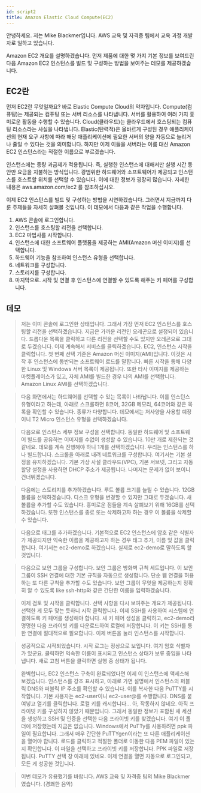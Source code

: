 ```yaml
---
id: script2
title: Amazon Elastic Cloud Compute(EC2)
---
```


안녕하세요. 저는 Mike Blackmer입니다. AWS 교육 및 자격증 팀에서 교육 과정 개발자로 일하고 있습니다.

Amazon EC2 개요를 설명하겠습니다. 먼저 제품에 대한 몇 가지 기본 정보를 보여드린 다음 Amazon EC2 인스턴스를 빌드 및 구성하는 방법을 보여주는 데모를 제공하겠습니다.

## EC2란

먼저 EC2란 무엇일까요? 바로 Elastic Compute Cloud의 약자입니다. Compute(컴퓨팅)는 제공되는 컴퓨팅 또는 서버 리소스를 나타냅니다. 서버를 활용하여 여러 가지 흥미로운 활동을 수행할 수 있습니다. Cloud(클라우드)는 클라우드에서 호스팅되는 컴퓨팅 리소스라는 사실을 나타냅니다. Elastic(탄력적)은 올바르게 구성된 경우 애플리케이션의 현재 요구 사항에 따라 해당 애플리케이션에 필요한 서버의 양을 자동으로 늘리거나 줄일 수 있다는 것을 의미합니다. 하지만 이제 이들을 서버라는 이름 대신 Amazon EC2 인스턴스라는 적절한 이름으로 부르겠습니다.

인스턴스에는 종량 과금제가 적용됩니다. 즉, 실행한 인스턴스에 대해서만 실행 시간 동안만 요금을 지불하는 방식입니다. 광범위한 하드웨어와 소프트웨어가 제공되고 인스턴스를 호스트할 위치를 선택할 수 있습니다. 이에 대한 정보가 굉장히 많습니다. 자세한 내용은 aws.amazon.com/ec2 를 참조하십시오.

이제 EC2 인스턴스를 빌드 및 구성하는 방법을 시연하겠습니다. 그러면서 지금까지 다룬 주제들을 자세히 살펴볼 것입니다. 이 데모에서 다음과 같은 작업을 수행합니다.

1. AWS 콘솔에 로그인합니다.
2. 인스턴스를 호스팅할 리전을 선택합니다.
3. EC2 마법사를 시작합니다.
4. 인스턴스에 대한 소프트웨어 플랫폼을 제공하는 AMI(Amazon 머신 이미지)를 선택합니다.
5. 하드웨어 기능을 참조하여 인스턴스 유형을 선택합니다.
6. 네트워크를 구성합니다.
7. 스토리지를 구성합니다.
8. 마지막으로. 시작 및 연결 후 인스턴스에 연결할 수 있도록 해주는 키 페어를 구성합니다.

## 데모

> 저는 이미 콘솔에 로그인한 상태입니다. 그래서 가장 먼저 EC2 인스턴스를 호스팅할 리전을 선택하겠습니다. 지금은 가까운 리전인 오레곤으로 설정되어 있습니다. 드롭다운 목록을 클릭하고 다른 리전을 선택할 수도 있지만 오레곤으로 그대로 두겠습니다. 이제 계속해서 서비스를 클릭하겠습니다. EC2, 인스턴스 시작을 클릭합니다. 첫 번째 선택 기준은 Amazon 머신 이미지(AMI)입니다. 이것은 시작 후 인스턴스에 동반되는 소프트웨어 로드를 말합니다. 빠른 시작을 통해 다양한 Linux 및 Windows 서버 목록이 제공됩니다. 또한 타사 이미지를 제공하는 마켓플레이스가 있고, 자체 AMI를 빌드한 경우 나의 AMI를 선택합니다. Amazon Linux AMI를 선택하겠습니다.

> 다음 화면에서는 하드웨어를 선택할 수 있는 목록이 나타납니다. 이를 인스턴스 유형이라고 하는데, 아래로 스크롤하면 8코어, 32GB 메모리, 64코어와 같은 목록을 확인할 수 있습니다. 종류가 다양합니다. 데모에서는 저사양을 사용할 예정이니 T2 Micro 인스턴스 유형을 선택하겠습니다.

> 다음으로 인스턴스 세부 정보 구성을 선택합니다. 동일한 하드웨어 및 소프트웨어 빌드를 공유하는 이미지를 수없이 생성할 수 있습니다. 10만 개로 제한되는 것 같네요. 데모를 계속 진행해야 하니 1개를 선택하겠습니다. 우리는 인스턴스를 하나 빌드합니다. 스크롤을 아래로 내려 네트워크를 구성합니다. 여기서는 기본 설정을 유지하겠습니다. 기본 가상 사설 클라우드(VPC), 기본 서브넷, 그리고 자동 할당 설정을 사용하면 DHCP 주소가 제공됩니다. 나머지는 문제가 없어 보이니 건너뛰겠습니다.

> 다음에는 스토리지를 추가하겠습니다. 루트 볼륨 크기를 늘릴 수 있습니다. 12GB 볼륨을 선택하겠습니다. 디스크 유형을 변경할 수 있지만 그대로 두겠습니다. 새 볼륨을 추가할 수도 있습니다. 흥미로운 점들을 계속 살펴보기 위해 16GB를 선택하겠습니다. 또한 인스턴스를 종료 또는 삭제하고자 하는 경우 이 볼륨을 삭제할 수 있습니다.

> 다음으로 태그를 추가하겠습니다. 기본적으로 EC2 인스턴스에 암호 같은 식별자가 제공되지만 익숙한 이름을 제공하고자 하는 경우 태그 추가, 이름 및 값을 클릭합니다. 여기서는 ec2-demo로 하겠습니다. 실제로 ec2-demo로 말하도록 할 것입니다.

> 다음으로 보안 그룹을 구성합니다. 보안 그룹은 방화벽 규칙 세트입니다. 이 보안 그룹이 SSH 연결에 대한 기본 규칙을 자동으로 생성합니다. 단순 웹 연결을 허용하는 또 다른 규칙을 추가할 수도 있습니다. 보안 그룹이 무엇을 제공하는지 정확히 알 수 있도록 like ssh-http와 같은 간단한 이름을 입력하겠습니다.

> 이제 검토 및 시작을 클릭합니다. 선택 사항을 다시 보여주는 개요가 제공됩니다. 선택한 게 모두 맞는 듯하니 시작 클릭합니다. 이제 SSH를 사용하여 시스템에 연결하도록 키 페어를 생성해야 합니다. 새 키 페어 생성을 클릭하고, ec2-demo라 명명한 다음 프라이빗 키를 다운로드하여 로컬에 저장합니다. 이 키는 SSH를 통한 연결에 절대적으로 필요합니다. 이제 버튼을 눌러 인스턴스를 시작합니다.

> 성공적으로 시작되었습니다. 시작 로그는 정상으로 보입니다. 여기 암호 식별자가 있군요. 클릭하면 익숙한 이름이 표시되고 인스턴스 상태가 보류 중임을 나타냅니다. 새로 고침 버튼을 클릭하면 실행 중 상태가 됩니다.

> 완벽합니다, EC2 인스턴스 구축이 완료되었다면 이제 이 인스턴스에 액세스해 보겠습니다. 인스턴스를 강조 표시하고, 아래로 가면 설명에서 인스턴스의 퍼블릭 DNS와 퍼블릭 IP 주소를 확인할 수 있습니다. 이를 복사한 다음 PuTTY를 시작합니다. 기본 사용자는 ec2-user이니 ec2-user@를 수행합니다. DNS를 붙여넣고 열기를 클릭합니다. 로컬 키를 캐시합니다... 아, 작동하지 않네요. 아직 프라이빗 키를 구성하지 않았기 때문입니다. 그래서 동일한 정보가 포함된 새 세션을 생성하고 SSH 및 인증을 선택한 다음 프라이빗 키를 찾겠습니다. 여기 이 폴더에 저장했는데 지금은 없습니다. Windows에서 PuTTy를 사용하려면 ppk 파일이 필요합니다. 그래서 매우 간단한 PuTTYgen이라는 또 다른 애플리케이션을 열어야 합니다. 로드를 클릭하고 적절한 폴더로 이동한 다음 PEM 파일이 있는지 확인합니다. 이 파일을 선택하고 프라이빗 키를 저장합니다. PPK 파일로 저장됩니다. PuTTY 선택 창 아래에 있네요. 이제 연결을 열면 자동으로 로그인되고, 모든 게 성공한 것입니다.

> 이번 데모가 유용했기를 바랍니다. AWS 교육 및 자격증 팀의 Mike Blackmer였습니다. (경쾌한 음악)
